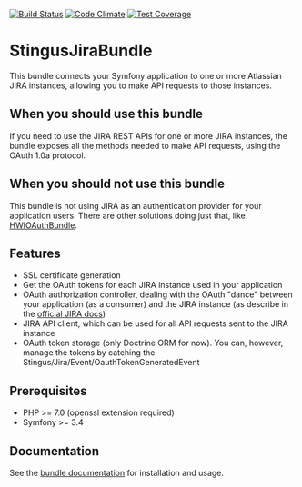 [![Build Status](https://travis-ci.org/stingus/StingusJiraBundle.svg?branch=master)](https://travis-ci.org/stingus/StingusJiraBundle)
[![Code Climate](https://codeclimate.com/github/stingus/StingusJiraBundle/badges/gpa.svg)](https://codeclimate.com/github/stingus/StingusJiraBundle)
[![Test Coverage](https://codeclimate.com/github/stingus/StingusJiraBundle/badges/coverage.svg)](https://codeclimate.com/github/stingus/StingusJiraBundle/coverage)

# StingusJiraBundle
This bundle connects your Symfony application to one or more Atlassian JIRA instances, allowing you to make API requests
to those instances.

## When you should use this bundle
If you need to use the JIRA REST APIs for one or more JIRA instances, the bundle exposes all the methods needed to
make API requests, using the OAuth 1.0a protocol.

## When you should not use this bundle
This bundle is not using JIRA as an authentication provider for your application users. There are other solutions doing
just that, like [HWIOAuthBundle](https://github.com/hwi/HWIOAuthBundle).

## Features
- SSL certificate generation
- Get the OAuth tokens for each JIRA instance used in your application
- OAuth authorization controller, dealing with the OAuth "dance" between your application (as a consumer) and the JIRA
instance (as describe in the [official JIRA docs](https://developer.atlassian.com/cloud/jira/platform/jira-rest-api-oauth-authentication/))
- JIRA API client, which can be used for all API requests sent to the JIRA instance
- OAuth token storage (only Doctrine ORM for now). You can, however, manage the tokens by catching the
Stingus/Jira/Event/OauthTokenGeneratedEvent

## Prerequisites
- PHP >= 7.0 (openssl extension required)
- Symfony >= 3.4

## Documentation
See the [bundle documentation](https://github.com/stingus/StingusJiraBundle/blob/master/Resources/doc/index.rst)
for installation and usage.
